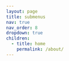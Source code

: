 ```yaml
---
layout: page
title: submenus
nav: true
nav_order: 8
dropdown: true
children:
  - title: home
    permalink: /about/
---
```

